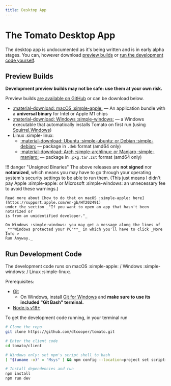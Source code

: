 ```yaml
---
title: Desktop App
---
```


# The Tomato Desktop App

The desktop app is undocumented as it's being written and is in early alpha
stages. You can, however download [preview builds](#preview-builds) or
[run the development code yourself](#run-development-code).


## Preview Builds

**Development preview builds may not be safe: use them at your own risk.**

Preview builds
[are available on GitHub](https://github.com/dtcooper/tomato/releases/tag/preview-build)
or can be download below.

  * [:material-download: macOS :simple-apple:](https://github.com/dtcooper/tomato/releases/download/preview-build/tomato-client-preview-macos.dmg)
    &mdash; An application bundle with a  **universal binary** for Intel or Apple M1 chips
  * [:material-download: Windows :simple-windows:](https://github.com/dtcooper/tomato/releases/download/preview-build/tomato-client-preview-windows.exe)
    &mdash; a Windows executable that automatically installs Tomato on first run (using
    [Squirrel.Windows](https://github.com/Squirrel/Squirrel.Windows))
  * Linux :simple-linux:
    * [:material-download: Ubuntu :simple-ubuntu: or Debian :simple-debian:](https://github.com/dtcooper/tomato/releases/download/preview-build/tomato-client-preview-linux_amd64.deb)
    &mdash; package in `.deb` format (amd64 only)
    * [:material-download: Arch :simple-archlinux: or Manjaro :simple-manjaro:](https://github.com/dtcooper/tomato/releases/download/preview-build/tomato-client-preview-linux-x86_64.pkg.tar.zst)
    &mdash; package in `.pkg.tar.zst` format (amd64 only)

!!! danger "Unsigned Binaries"
    The above releases are **not signed** nor **notaraized**, which means
    you may have to go through your operating system's security settings to be
    able to run them. (This just means I didn't pay Apple :simple-apple: or
    Microsoft :simple-windows: an unnecessary fee to avoid these warnings.)

    Read more about [how to do that on macOS :simple-apple: here](https://support.apple.com/en-gb/HT202491)
    under the section _"If you want to open an app that hasn't been notarized or
    is from an unidentified developer."_

    On Windows :simple-windows: you may get a message along the lines of
    _**"Windows protected your PC"**_ in which you'll have to click _More Info >
    Run Anyway._

## Run Development Code

The development code runs on macOS :simple-apple: / Windows :simple-windows: / Linux :simple-linux:.

Prerequisites:

  * [Git](https://git-scm.com/)
    * On Windows, install [Git for Windows](https://gitforwindows.org/) and
      **make sure to use its included "Git Bash" terminal.**
  * [Node.js v18+](https://nodejs.org/)

To get the development code running, in your terminal run

```bash
# Clone the repo
git clone https://github.com/dtcooper/tomato.git

# Enter the client code
cd tomato/client

# Windows only: set npm's script shell to bash
[ "$(uname -o)" = "Msys" ] && npm config --location=project set script-shell $(which bash)

# Install dependencies and run
npm install
npm run dev
```
